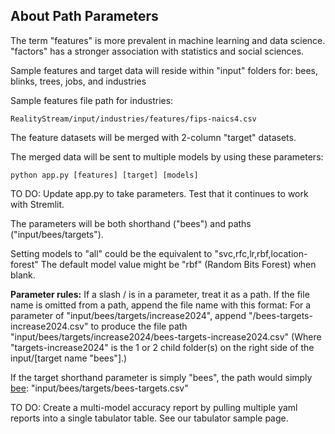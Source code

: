 ## About Path Parameters

The term "features" is more prevalent in machine learning and data science. "factors" has a stronger association with statistics and social sciences.

Sample features and target data will reside within "input" folders for:
bees, blinks, trees, jobs, and industries

Sample features file path for industries:

	RealityStream/input/industries/features/fips-naics4.csv

The feature datasets will be merged with 2-column "target" datasets.

The merged data will be sent to multiple models by using these parameters:

	python app.py [features] [target] [models]

TO DO: Update app.py to take parameters. Test that it continues to work with Stremlit.

The parameters will be both shorthand ("bees") and paths ("input/bees/targets").

Setting models to "all" could be the equivalent to "svc,rfc,lr,rbf,location-forest"
The default model value might be "rbf" (Random Bits Forest) when blank.

**Parameter rules:**
If a slash / is in a parameter, treat it as a path.
If the file name is omitted from a path, append the file name with this format:
For a parameter of "input/bees/targets/increase2024", append "/bees-targets-increase2024.csv"
to produce the file path "input/bees/targets/increase2024/bees-targets-increase2024.csv"
(Where "targets-increase2024" is the 1 or 2 child folder(s) on the right side of the input/[target name "bees"].)

If the target shorthand parameter is simply "bees", the path would simply [bee](https://model.earth/replicate/): "input/bees/targets/bees-targets.csv"

TO DO: Create a multi-model accuracy report by pulling multiple yaml reports into a single tabulator table. See our tabulator sample page.

